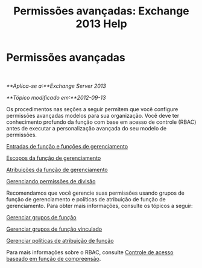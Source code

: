 ﻿---
title: 'Permissões avançadas: Exchange 2013 Help'
TOCTitle: Permissões avançadas
ms:assetid: 9e2d17be-5444-4323-ac9a-99eec479f4bc
ms:mtpsurl: https://technet.microsoft.com/pt-br/library/Dd638160(v=EXCHG.150)
ms:contentKeyID: 50486252
ms.date: 05/22/2018
mtps_version: v=EXCHG.150
ms.translationtype: MT
---

# Permissões avançadas

 

_**Aplica-se a:**Exchange Server 2013_

_**Tópico modificado em:**2012-09-13_

Os procedimentos nas seções a seguir permitem que você configure permissões avançadas modelos para sua organização. Você deve ter conhecimento profundo da função com base em acesso de controle (RBAC) antes de executar a personalização avançada do seu modelo de permissões.

[Entradas de função e funções de gerenciamento](management-roles-and-role-entries-exchange-2013-help.md)

[Escopos da função de gerenciamento](management-role-scopes-exchange-2013-help.md)

[Atribuições da função de gerenciamento](management-role-assignments-exchange-2013-help.md)

[Gerenciando permissões de divisão](managing-split-permissions-exchange-2013-help.md)

Recomendamos que você gerencie suas permissões usando grupos de função de gerenciamento e políticas de atribuição de função de gerenciamento. Para obter mais informações, consulte os tópicos a seguir:

[Gerenciar grupos de função](manage-role-groups-exchange-2013-help.md)

[Gerenciar grupos de função vinculado](manage-linked-role-groups-exchange-2013-help.md)

[Gerenciar políticas de atribuição de função](manage-role-assignment-policies-exchange-2013-help.md)

Para mais informações sobre o RBAC, consulte [Controle de acesso baseado em função de compreensão](understanding-role-based-access-control-exchange-2013-help.md).

